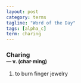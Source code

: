 ```yaml
---
layout: post
category: terms
tagline: "Word of the Day"
tags: [alpha_c]
term: charing
---
```


<h3>Charing<br/> <small>&mdash; v. (char<span>&middot;</span>ming)</small></h3>
<p><ol>
<li>to burn finger jewelry</li>
</ol></p>
